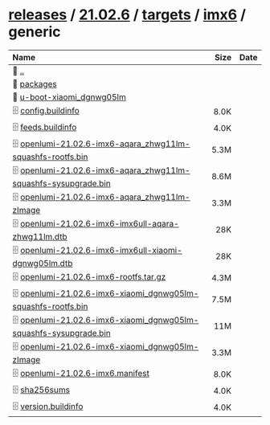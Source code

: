 ---
---

# [releases](/releases/) / [21.02.6](/releases/21.02.6/) / [targets](/releases/21.02.6/targets/) / [imx6](/releases/21.02.6/targets/imx6/) / generic


| Name | Size | Date |
|:---|---:|---|
| 📁 [..](../) | | |
| 📁 [packages](packages) | | |
| 📁 [u-boot-xiaomi_dgnwg05lm](u-boot-xiaomi_dgnwg05lm) | | |
| 🗄️ [config.buildinfo](./config.buildinfo) | 8.0K | |
| 🗄️ [feeds.buildinfo](./feeds.buildinfo) | 4.0K | |
| 🗄️ [openlumi-21.02.6-imx6-aqara_zhwg11lm-squashfs-rootfs.bin](./openlumi-21.02.6-imx6-aqara_zhwg11lm-squashfs-rootfs.bin) | 5.3M | |
| 🗄️ [openlumi-21.02.6-imx6-aqara_zhwg11lm-squashfs-sysupgrade.bin](./openlumi-21.02.6-imx6-aqara_zhwg11lm-squashfs-sysupgrade.bin) | 8.6M | |
| 🗄️ [openlumi-21.02.6-imx6-aqara_zhwg11lm-zImage](./openlumi-21.02.6-imx6-aqara_zhwg11lm-zImage) | 3.3M | |
| 🗄️ [openlumi-21.02.6-imx6-imx6ull-aqara-zhwg11lm.dtb](./openlumi-21.02.6-imx6-imx6ull-aqara-zhwg11lm.dtb) | 28K | |
| 🗄️ [openlumi-21.02.6-imx6-imx6ull-xiaomi-dgnwg05lm.dtb](./openlumi-21.02.6-imx6-imx6ull-xiaomi-dgnwg05lm.dtb) | 28K | |
| 🗄️ [openlumi-21.02.6-imx6-rootfs.tar.gz](./openlumi-21.02.6-imx6-rootfs.tar.gz) | 4.3M | |
| 🗄️ [openlumi-21.02.6-imx6-xiaomi_dgnwg05lm-squashfs-rootfs.bin](./openlumi-21.02.6-imx6-xiaomi_dgnwg05lm-squashfs-rootfs.bin) | 7.5M | |
| 🗄️ [openlumi-21.02.6-imx6-xiaomi_dgnwg05lm-squashfs-sysupgrade.bin](./openlumi-21.02.6-imx6-xiaomi_dgnwg05lm-squashfs-sysupgrade.bin) | 11M | |
| 🗄️ [openlumi-21.02.6-imx6-xiaomi_dgnwg05lm-zImage](./openlumi-21.02.6-imx6-xiaomi_dgnwg05lm-zImage) | 3.3M | |
| 🗄️ [openlumi-21.02.6-imx6.manifest](./openlumi-21.02.6-imx6.manifest) | 8.0K | |
| 🗄️ [sha256sums](./sha256sums) | 4.0K | |
| 🗄️ [version.buildinfo](./version.buildinfo) | 4.0K | |

